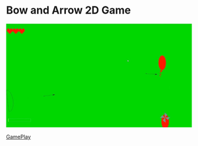 # Bow and Arrow 2D Game

![](https://github.com/CristiSandu/BowAndArrow2D/blob/main/IMG/Bow%20And%20Arrow%20(Small).jpg)

[GamePlay](https://youtu.be/gR7sjpT8Glk)
